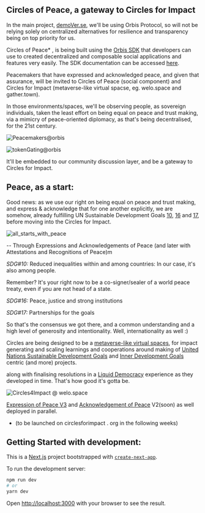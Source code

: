 ## Circles of Peace, a gateway to Circles for Impact
In the main project, [demoVer.se](https://demoVer.se), we'll be using Orbis Protocol, so will not be relying solely on centralized alternatives for resilience and transparency being on top priority for us. 

Circles of Peace* , is being built using the [Orbis SDK](https://orbis.club/developers) that developers can use to created decentralized and composable social applications and features very easily. The SDK documentation can be accessed [here](https://orbis.club/developers). 

Peacemakers that have expressed and acknowledged peace, and given that assurance, will be invited to Circles of Peace (social component) and Circles for Impact (metaverse-like virtual spacse, eg. welo.space and gather.town).


In those environments/spaces, we'll be observing people, as sovereign individuals, taken the least effort on being equal on peace and trust making, via a mimicry of peace-oriented diplomacy, as that's being decentralised, for the 21st century.


![Peacemakers@orbis](https://i.imgur.com/PUlaIa1.png)

![tokenGating@orbis](https://i.imgur.com/JL6PZJm.png)


It'll be embedded to our community discussion layer, and be a gateway to Circles for Impact. 

Peace, as a start:
--
Good news: as we use our right on being equal on peace and trust making, and express & acknowledge that for one another explicitly, we are somehow, already fulfilling UN Sustainable Development Goals [10](https://sdgs.un.org/goals/goal10), [16](https://sdgs.un.org/goals/goal16) and [17](https://sdgs.un.org/goals/goal17), before moving into the Circles for Impact. 

![all_starts_with_peace](
https://i.imgur.com/oB7SZAs.png)

--
Through Expressions and Acknowledgements of Peace (and later with Attestations and Recognitions of Peace)m

*SDG#10:* Reduced inequalities within and among countries: In our case, it's also among people.

Remember? It's your right now to be a co-signer/sealer of a world peace treaty, even if you are not head of a state.


*SDG#16:* Peace, justice and strong institutions


*SDG#17:* Partnerships for the goals

So that's the consensus we got there, and a common understanding and a high level of generosity and intentionality. Well, internationality as well :)


Circles are being designed to be a [metaverse-like virtual spaces](https://www.youtube.com/watch?v=Ek7AvWng7J8), for impact generating and scaling learnings and cooperations around making of [United Nations Sustainable Development Goals](https://sdgs.un.org/) and [Inner Development Goals](https://www.innerdevelopmentgoals.org/) centric (and more) projects.


along with finalising resolutions in a [Liquid Democracy](https://en.wikipedia.org/wiki/Liquid_democracy) experience as they developed in time. That's how good it's gotta be.


![Circles4Impact @ welo.space](https://i.imgur.com/POdJTEK.png)

[Expression of Peace V3](https://github.com/demo-verse/expressions-of-peace/blob/main/contracts/ExpressionOfPeaceV3.sol) and [Acknowledgement of Peace](https://github.com/demo-verse/expressions-of-peace/blob/main/contracts/ExpressionOfPeace.sol) V2(soon) as well deployed in parallel. 

* (to be launched on circlesforimpact . org in the following weeks)

## Getting Started with development:

This is a [Next.js](https://nextjs.org/) project bootstrapped with [`create-next-app`](https://github.com/vercel/next.js/tree/canary/packages/create-next-app).

To run the development server:

```bash
npm run dev
# or
yarn dev
```

Open [http://localhost:3000](http://localhost:3000) with your browser to see the result.
